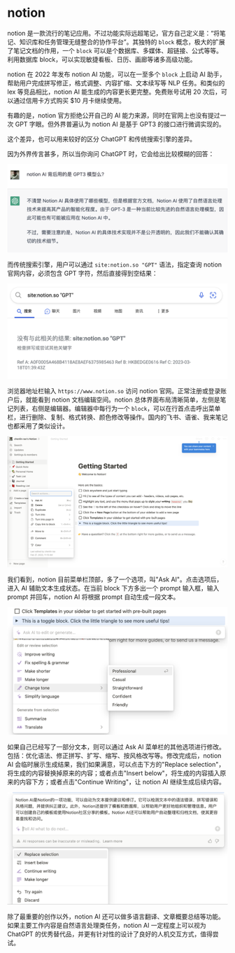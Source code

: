 # notion

notion 是一款流行的笔记应用。不过功能实际远超笔记，官方自己定义是：“将笔记、知识库和任务管理无缝整合的协作平台”。其独特的 `block` 概念，极大的扩展了笔记文档的作用，一个 `block` 可以是个数据库、多媒体、超链接、公式等等。利用数据库 block，可以实现敏捷看板、日历、画廊等诸多高级功能。

notion 在 2022 年发布 notion AI 功能，可以在一至多个 `block` 上启动 AI 助手，帮助用户完成拼写修正，格式调整、内容扩缩、文本续写等 NLP 任务。和类似的 lex 等竞品相比，notion AI 能生成的内容更长更完整。免费账号试用 20 次后，可以通过信用卡方式购买 $10 月卡继续使用。

有趣的是，notion 官方拒绝公开自己的 AI 能力来源，同时在官网上也没有提过一次 GPT 字眼。但外界普遍认为 notion AI 是基于 GPT3 的接口进行微调实现的。

这个差异，也可以用来较好的区分 ChatGPT 和传统搜索引擎的差异。

因为外界传言甚多，所以当你询问 ChatGPT 时，它会给出比较模糊的回答：

![](/images/product/notion-ai-gpt.png)

而传统搜索引擎，用户可以通过 `site:notion.so "GPT"` 语法，指定查询 notion 官网内容，必须包含 GPT 字符，然后直接得到空结果：

![](/images/product/notion-ai-no-gpt.png)

浏览器地址栏输入 `https://www.notion.so` 访问 notion 官网。正常注册或登录账户后，就能看到 notion 文档编辑空间。notion 总体界面布局清晰简单，左侧是笔记列表，右侧是编辑器。编辑器中每行为一个 `block`，可以在行首点击呼出菜单栏，进行删除、复制、格式转换、颜色修改等操作。国内的飞书、语雀、我来笔记也都采用了类似设计。

![](/images/product/notion-page.png)

我们看到，notion 目前菜单栏顶部，多了一个选项，叫"Ask AI"。点击选项后，进入 AI 辅助文本生成状态。在当前 block 下方多出一个 prompt 输入框，输入 prompt 并回车，notion AI 将根据 prompt 自动生成一段文本。

![](/images/product/notion-ai-menu.png)

如果自己已经写了一部分文本，则可以通过 Ask AI 菜单栏的其他选项进行修改。包括：优化语法、修正拼写、扩写、缩写、按风格改写等。修改完成后，notion AI 会临时展示生成结果，我们如果满意，可以点击下方的"Replace selection"，将生成的内容替换掉原来的内容；或者点击"Insert below"，将生成的内容插入原来的内容下方；或者点击"Continue Writing"，让 notion AI 继续生成后续内容。

![](/images/product/notion-make-longer.png)

除了最重要的创作以外，notion AI 还可以做多语言翻译、文章概要总结等功能。如果主要工作内容是自然语言处理类任务，notion AI 一定程度上可以视为 ChatGPT 的优秀替代品，并更有针对性的设计了良好的人机交互方式，值得尝试。

